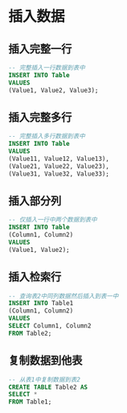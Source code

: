 # 插入数据

## 插入完整一行

``` SQL
-- 完整插入一行数据到表中
INSERT INTO Table
VALUES
(Value1, Value2, Value3);
```

## 插入完整多行

``` SQL
-- 完整插入多行数据到表中
INSERT INTO Table
VALUES
(Value11, Value12, Value13),
(Value21, Value22, Value23),
(Value31, Value32, Value33);
```

## 插入部分列

``` SQL
-- 仅插入一行中两个数据到表中
INSERT INTO Table
(Column1, Column2)
VALUES
(Value1, Value2);
```

## 插入检索行

``` SQL
-- 查询表2中同列数据然后插入到表一中
INSERT INTO Table1
(Column1, Column2)
VALUES
SELECT Column1, Column2
FROM Table2;
```

## 复制数据到他表

``` SQL
-- 从表1中复制数据到表2
CREATE TABLE Table2 AS
SELECT *
FROM Table1;
```
